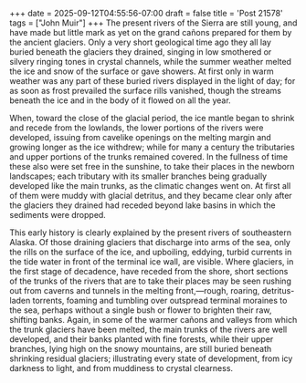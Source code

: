 +++
date = 2025-09-12T04:55:56-07:00
draft = false
title = 'Post 21578'
tags = ["John Muir"]
+++
The present rivers of the Sierra are still young, and have made but little mark as yet on the grand cañons prepared for them by the ancient glaciers. Only a very short geological time ago they all lay buried beneath the glaciers they drained, singing in low smothered or silvery ringing tones in crystal channels, while the summer weather melted the ice and snow of the surface or gave showers. At first only in warm weather was any part of these buried rivers displayed in the light of day; for as soon as frost prevailed the surface rills vanished, though the streams beneath the ice and in the body of it flowed on all the year.

When, toward the close of the glacial period, the ice mantle began to shrink and recede from the lowlands, the lower portions of the rivers were developed, issuing from cavelike openings on the melting margin and growing longer as the ice withdrew; while for many a century the tributaries and upper portions of the trunks remained covered. In the fullness of time these also were set free in the sunshine, to take their places in the newborn landscapes; each tributary with its smaller branches being gradually developed like the main trunks, as the climatic changes went on. At first all of them were muddy with glacial detritus, and they became clear only after the glaciers they drained had receded beyond lake basins in which the sediments were dropped.

This early history is clearly explained by the present rivers of southeastern Alaska. Of those draining glaciers that discharge into arms of the sea, only the rills on the surface of the ice, and upboiling, eddying, turbid currents in the tide water in front of the terminal ice wall, are visible. Where glaciers, in the first stage of decadence, have receded from the shore, short sections of the trunks of the rivers that are to take their places may be seen rushing out from caverns and tunnels in the melting front,—rough, roaring, detritus-laden torrents, foaming and tumbling over outspread terminal moraines to the sea, perhaps without a single bush or flower to brighten their raw, shifting banks. Again, in some of the warmer cañons and valleys from which the trunk glaciers have been melted, the main trunks of the rivers are well developed, and their banks planted with fine forests, while their upper branches, lying high on the snowy mountains, are still buried beneath shrinking residual glaciers; illustrating every state of development, from icy darkness to light, and from muddiness to crystal clearness.
